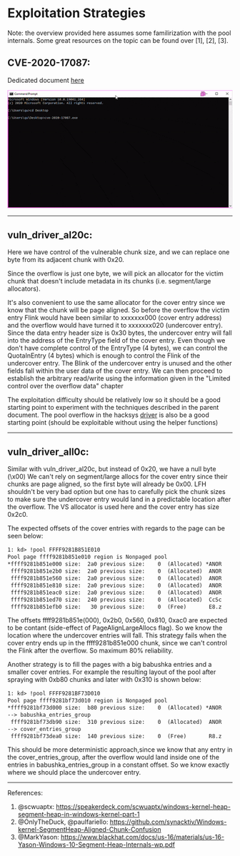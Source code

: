 # Exploitation Strategies

Note: the overview provided here assumes some familirization with the pool internals. Some great resources on the topic can be found over [1], [2], [3].

## CVE-2020-17087:

Dedicated document [here](https://github.com/vp777/Windows-Non-Paged-Pool-Overflow-Exploitation/blob/master/exploits/CVE-2020-17087.md)

<img src="../images/cve-poc.gif" />

--------------------------

## vuln_driver_al20c:

Here we have control of the vulnerable chunk size, and we can replace one byte from its adjacent chunk with 0x20.

Since the overflow is just one byte, we will pick an allocator for the victim chunk that doesn't include metadata in its chunks (i.e. segment/large allocators).

It's also convenient to use the same allocator for the cover entry since we know that the chunk will be page aligned. So before the overflow the victim entry Flink would have been similar to xxxxxxx000 (cover entry address) and the overflow would have turned it to xxxxxxx020 (undercover entry). Since the data entry header size is 0x30 bytes, the undercover entry will fall into the address of the EntryType field of the cover entry. Even though we don't have complete control of the EntryType (4 bytes), we can control the QuotaInEntry (4 bytes) which is enough to control the Flink of the undercover entry. The Blink of the undercover entry is unused and the other fields fall within the user data of the cover entry. We can then proceed to establish the arbitrary read/write using the information given in the "Limited control over the overflow data" chapter


The exploitation difficulty should be relatively low so it should be a good starting point to experiment with the techniques described in the parent document. The pool overflow in the hacksys [driver](https://github.com/hacksysteam/HackSysExtremeVulnerableDriver) is also be a good starting point (should be exploitable without using the helper functions)

----------------------

## vuln_driver_all0c:

Similar with vuln_driver_al20c, but instead of 0x20, we have a null byte (\x00)
We can't rely on segment/large allocs for the cover entry since their chunks are page aligned, so the first byte will already be 0x00. LFH shouldn't be very bad option but one has to carefully pick the chunk sizes to make sure the undercover entry would land in a predictable location after the overflow. The VS allocator is used here and the cover entry has size 0x2c0.

The expected offsets of the cover entries with regards to the page can be seen below:

```
1: kd> !pool FFFF9281B851E010
Pool page ffff9281b851e010 region is Nonpaged pool
*ffff9281b851e000 size:  2a0 previous size:    0  (Allocated) *ANOR
 ffff9281b851e2b0 size:  2a0 previous size:    0  (Allocated)  ANOR
 ffff9281b851e560 size:  2a0 previous size:    0  (Allocated)  ANOR
 ffff9281b851e810 size:  2a0 previous size:    0  (Allocated)  ANOR
 ffff9281b851eac0 size:  2a0 previous size:    0  (Allocated)  ANOR    
 ffff9281b851ed70 size:  240 previous size:    0  (Allocated)  CcSc
 ffff9281b851efb0 size:   30 previous size:    0  (Free)       E8.z
```

The offsets ffff9281b851e(000), 0x2b0, 0x560, 0x810, 0xac0 are expected to be contant (side-effect of PageAlignLargeAllocs flag). So we know the location where the undercover entries will fall. This strategy fails when the cover entry ends up in the ffff9281b851e000 chunk, since we can't control the Flink after the overflow. So maximum 80% reliability.

Another strategy is to fill the pages with a big babushka entries and a smaller cover entries. For example the resulting layout of the pool after spraying with 0xb80 chunks and later with 0x310 is shown below:

```
1: kd> !pool FFFF9281BF73D010
Pool page ffff9281bf73d010 region is Nonpaged pool
*ffff9281bf73d000 size:  b80 previous size:    0  (Allocated) *ANOR   --> babushka_entries_group
 ffff9281bf73db90 size:  310 previous size:    0  (Allocated)  ANOR   --> cover_entries_group
 ffff9281bf73dea0 size:  140 previous size:    0  (Free)       R8.z
```

This should be more deterministic approach,since we know that any entry in the cover_entries_group, after the overflow would land inside one of the entries in babushka_entries_group in a constant offset. So we know exactly where we should place the undercover entry.

--------------------------------------


References:
1. @scwuaptx: https://speakerdeck.com/scwuaptx/windows-kernel-heap-segment-heap-in-windows-kernel-part-1
2. @OnlyTheDuck, @paulfariello: https://github.com/synacktiv/Windows-kernel-SegmentHeap-Aligned-Chunk-Confusion
3. @MarkYason: https://www.blackhat.com/docs/us-16/materials/us-16-Yason-Windows-10-Segment-Heap-Internals-wp.pdf

